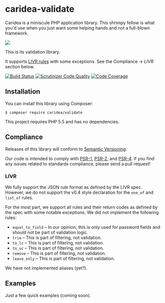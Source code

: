 # caridea-validate
Caridea is a miniscule PHP application library. This shrimpy fellow is what you'd use when you just want some helping hands and not a full-blown framework.

![](http://libreworks.com/caridea-100.png)

This is its validation library.

It supports [LIVR rules](https://github.com/koorchik/LIVR) with some exceptions. See the Compliance → _LIVR_ section below.

[![Build Status](https://travis-ci.org/libreworks/caridea-validate.svg)](https://travis-ci.org/libreworks/caridea-validate)
[![Scrutinizer Code Quality](https://scrutinizer-ci.com/g/libreworks/caridea-validate/badges/quality-score.png?b=master)](https://scrutinizer-ci.com/g/libreworks/caridea-validate/?branch=master)
[![Code Coverage](https://scrutinizer-ci.com/g/libreworks/caridea-validate/badges/coverage.png?b=master)](https://scrutinizer-ci.com/g/libreworks/caridea-validate/?branch=master)

## Installation

You can install this library using Composer:

```console
$ composer require caridea/validate
```

This project requires PHP 5.5 and has no dependencies.

## Compliance

Releases of this library will conform to [Semantic Versioning](http://semver.org).

Our code is intended to comply with [PSR-1](http://www.php-fig.org/psr/psr-1/), [PSR-2](http://www.php-fig.org/psr/psr-2/), and [PSR-4](http://www.php-fig.org/psr/psr-4/). If you find any issues related to standards compliance, please send a pull request!

### LIVR

We fully support the JSON rule format as defined by the LIVR spec. However, we do not support the v0.4 style declaration for the `one_of` and `list_of` rules.

For the most part, we support all rules and their return codes as defined by the spec with some notable exceptions. We did not implement the following rules:

* `equal_to_field` – In our opinion, this is only used for password fields and should not be part of validation logic.
* `trim` – This is part of filtering, not validation. 
* `to_lc` – This is part of filtering, not validation. 
* `to_uc` – This is part of filtering, not validation. 
* `remove` – This is part of filtering, not validation. 
* `leave_only` – This is part of filtering, not validation. 

We have not implemented aliases (yet?).

## Examples

Just a few quick examples (coming soon).
